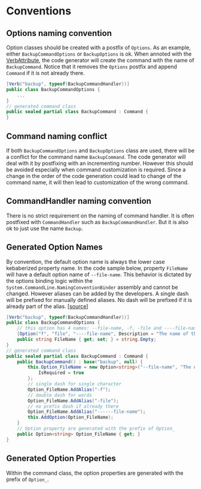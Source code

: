 # Conventions

## Options naming convention
Option classes should be created with a postfix of `Options`.   As an example, either `BackupCommandOptions` or `BackupOptions` is ok.  When annoted with the [VerbAttribute](../Albatross.CommandLine/VerbAttribute.cs), the code generator will create the command with the name of `BackupCommand`.  Notice that it removes the `Options` postfix and append `Command` if it is not already there.  
```csharp
[Verb("backup", typeof(BackupCommandHandler))]
public class BackupCommandOptions {
	...
}
// generated command class
public sealed partial class BackupCommand : Command {
}	
```
## Command naming conflict
If both `BackupCommandOptions` and `BackupOptions` class are used, there will be a conflict for the command name `BackupCommand`.  The code generator will deal with it by postfixing with an incrementing number.  However this should be avoided especially when command customization is required.  Since a change in the order of the code generation could lead to change of the command name, it will then lead to customization of the wrong command.

## CommandHandler naming convention
There is no strict requirement on the naming of command handler.  It is often postfixed with `CommandHandler` such as `BackupCommandHandler`.  But it is also ok to just use the name `Backup`.

## Generated Option Names
By convention, the default option name is always the lower case kebaberized property name.  In the code sample below, property `FileName` will have a default option name of `--file-name`.  This behavior is dictated by the options binding logic within the `System.CommandLine.NamingConventionBinder` assembly and cannot be changed.  However aliases can be added by the developers.  A single dash will be prefixed for manually defined aliases.  No dash will be prefixed if it is already part of the alias. [[source](../Sample.CommandLine/BackupCommand.cs)]
```csharp
[Verb("backup", typeof(BackupCommandHandler))]
public class BackupCommandOptions {
	// this option has 4 names: --file-name, -f, -file and ----file-name.  --file-name is by convention and doesn't need to be specified.
	[Option("f", "file", "----file-name", Description = "The name of the file to backup")]
	public string FileName { get; set; } = string.Empty;
}
// generated command class
public sealed partial class BackupCommand : Command {
	public BackupCommand() : base("backup", null) {
		this.Option_FileName = new Option<string>("--file-name", "The name of the file to backup") {
			IsRequired = true
		};
		// single dash for single character
		Option_FileName.AddAlias("-f");
		// double dash for words
		Option_FileName.AddAlias("-file");
		// no prefix dash if already there
		Option_FileName.AddAlias("------file-name");
		this.AddOption(Option_FileName);
	}
	// Option property are generated with the prefix of Option_
	public Option<string> Option_FileName { get; }
}
```

## Generated Option Properties
Within the command class, the option properties are generated with the prefix of `Option_`.  